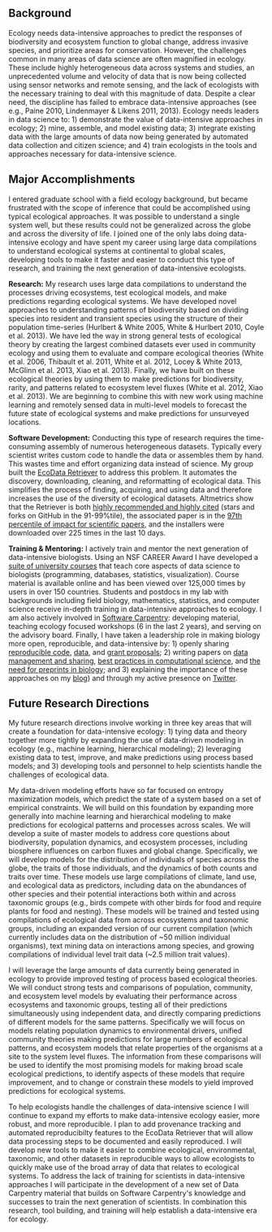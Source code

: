 ## Background

Ecology needs data-intensive approaches to predict the responses of biodiversity
and ecosystem function to global change, address invasive species, and
prioritize areas for conservation. However, the challenges common in many areas
of data science are often magnified in ecology. These include highly
heterogeneous data across systems and studies, an unprecedented volume and
velocity of data that is now being collected using sensor networks and remote
sensing, and the lack of ecologists with the necessary training to deal with
this magnitude of data. Despite a clear need, the discipline has failed to
embrace data-intensive approaches (see e.g., Paine 2010, Lindenmayer & Likens
2011, 2013). Ecology needs leaders in data science to: 1) demonstrate the value
of data-intensive approaches in ecology; 2) mine, assemble, and model existing
data; 3) integrate existing data with the large amounts of data now being
generated by automated data collection and citizen science; and 4) train
ecologists in the tools and approaches necessary for data-intensive science.


## Major Accomplishments

I entered graduate school with a field ecology background, but became frustrated
with the scope of inference that could be accomplished using typical ecological
approaches. It was possible to understand a single system well, but these
results could not be generalized across the globe and across the diversity of
life. I joined one of the only labs doing data-intensive ecology and have spent
my career using large data compilations to understand ecological systems at
continental to global scales, developing tools to make it faster and easier to
conduct this type of research, and training the next generation of
data-intensive ecologists.

**Research:** My research uses large data compilations to understand the
processes driving ecosystems, test ecological models, and make predictions
regarding ecological systems. We have developed novel approaches to
understanding patterns of biodiversity based on dividing species into resident
and transient species using the structure of their population time-series
(Hurlbert & White 2005, White & Hurlbert 2010, Coyle et al. 2013). We have led
the way in strong general tests of ecological theory by creating the largest
combined datasets ever used in community ecology and using them to evaluate and
compare ecological theories (White et al. 2006, Thibault et al. 2011, White et
al. 2012, Locey & White 2013, McGlinn et al. 2013, Xiao et al. 2013). Finally,
we have built on these ecological theories by using them to make predictions for
biodiversity, rarity, and patterns related to ecosystem level fluxes (White et
al. 2012, Xiao et al. 2013). We are beginning to combine this with new work
using machine learning and remotely sensed data in multi-level models to
forecast the future state of ecological systems and make predictions for
unsurveyed locations.

**Software Development:** Conducting this type of research requires the
time-consuming assembly of numerous heterogeneous datasets. Typically every
scientist writes custom code to handle the data or assembles them by hand. This
wastes time and effort organizing data instead of science. My group built the
[EcoData Retriever](http://ecodataretriever.org) to address this problem. It
automates the discovery, downloading, cleaning, and reformatting of ecological
data. This simplifies the process of finding, acquiring, and using data and
therefore increases the use of the diversity of ecological datasets. Altmetrics
show that the Retriever is both
[highly recommended and highly cited](http://impactstory.org/ethanwhite/product/37058b0ebf0a11e1bdf912313d1a5e63)
(stars and forks on GitHub in the 91-99%tile), the associated paper is in the
[97th percentile of impact for scientific papers](http://www.altmetric.com/details.php?citation_id=1555657),
and the installers were downloaded over 225 times in the last 10 days.

**Training & Mentoring:** I actively train and mentor the next generation of
data-intensive biologists. Using an NSF CAREER Award I have developed a
[suite of university courses](http://compb.io) that teach core aspects of data
science to biologists (programming, databases, statistics,
visualization). Course material is available online and has been viewed over
125,000 times by users in over 150 countries. Students and postdocs in my lab
with backgrounds including field biology, mathematics, statistics, and computer
science receive in-depth training in data-intensive approaches to ecology. I am
also actively involved in [Software Carpentry](http://software-carpentry.org):
developing material, teaching ecology focused workshops (6 in the last 2 years),
and serving on the advisory board. Finally, I have taken a leadership role in
making biology more open, reproducible, and data-intensive by: 1) openly sharing
[reproducible code](https://github.com/weecology),
[data](http://esapubs.org/archive/ecol/E092/201/default.htm), and
[grant proposals](http://figshare.com/authors/Ethan%20P.%20White/97015); 2)
writing papers on
[data management and sharing](http://doi.org/10.4033/iee.2013.6b.6.f),
[best practices in computational science](http://doi.org/10.1371/journal.pbio.1001745),
and
[the need for preprints in biology](http://doi.org/10.1371/journal.pbio.1001563);
and 3) explaining the importance of these approaches on my
[blog](http://jabberwockyecology.org)) and through my active presence on
[Twitter](https://twitter.com/ethanwhite).


## Future Research Directions

My future research directions involve working in three key areas that will
create a foundation for data-intensive ecology: 1) tying data and
theory together more tightly by expanding the use of data-driven modeling in
ecology (e.g., machine learning, hierarchical modeling); 2) leveraging existing
data to test, improve, and make predictions using process based models; and 3)
developing tools and personnel to help scientists handle the challenges of
ecological data.

My data-driven modeling efforts have so far focused on entropy maximization
models, which predict the state of a system based on a set of empirical
constraints. We will build on this foundation by expanding more generally into
machine learning and hierarchical modeling to make predictions for ecological
patterns and processes across scales. We will develop a suite of master models
to address core questions about biodiversity, population dynamics, and ecosystem
processes, including biosphere influences on carbon fluxes and global
change. Specifically, we will develop models for the distribution of individuals
of species across the globe, the traits of those individuals, and the dynamics
of both counts and traits over time. These models use large compilations of
climate, land use, and ecological data as predictors, including data on the
abundances of other species and their potential interactions both within and
across taxonomic groups (e.g., birds compete with other birds for food and
require plants for food and nesting). These models will be trained and tested
using compilations of ecological data from across ecosystems and taxonomic
groups, including an expanded version of our current compilation (which
currently includes data on the distribution of ~50 million individual
organisms), text mining data on interactions among species, and growing
compilations of individual level trait data (~2.5 million trait values).

I will leverage the large amounts of data currently being generated in ecology
to provide improved testing of process based ecological theories. We will
conduct strong tests and comparisons of population, community, and ecosystem
level models by evaluating their performance across ecosystems and taxonomic
groups, testing all of their predictions simultaneously using independent data,
and directly comparing predictions of different models for the same
patterns. Specifically we will focus on models relating population dynamics to
environmental drivers, unified community theories making predictions for large
numbers of ecological patterns, and ecosystem models that relate properties of
the organisms at a site to the system level fluxes.  The information from these
comparisons will be used to identify the most promising models for making broad
scale ecological predictions, to identify aspects of these models that require
improvement, and to change or constrain these models to yield improved
predictions for ecological systems.

To help ecologists handle the challenges of data-intensive science I will
continue to expand my efforts to make data-intensive ecology easier, more
robust, and more reproducible. I plan to add provenance tracking and automated
reproducibilty features to the EcoData Retriever that will allow data processing
steps to be documented and easily reproduced. I will develop new tools to make
it easier to combine ecological, environmental, taxonomic, and other datasets in
reproducible ways to allow ecologists to quickly make use of the broad array of
data that relates to ecological systems. To address the lack of training for
scientists in data-intensive approaches I will participate in the development of
a new set of Data Carpentry material that builds on Software Carpentry's
knowledge and successes to train the next generation of scientists. In
combination this research, tool building, and training will help establish a
data-intensive era for ecology.
